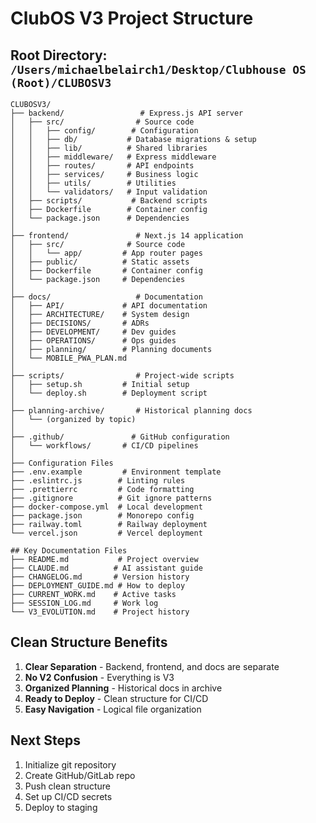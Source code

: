 # ClubOS V3 Project Structure

## Root Directory: `/Users/michaelbelairch1/Desktop/Clubhouse OS (Root)/CLUBOSV3`

```
CLUBOSV3/
├── backend/                 # Express.js API server
│   ├── src/                # Source code
│   │   ├── config/        # Configuration
│   │   ├── db/           # Database migrations & setup
│   │   ├── lib/          # Shared libraries
│   │   ├── middleware/   # Express middleware
│   │   ├── routes/       # API endpoints
│   │   ├── services/     # Business logic
│   │   ├── utils/        # Utilities
│   │   └── validators/   # Input validation
│   ├── scripts/           # Backend scripts
│   ├── Dockerfile        # Container config
│   └── package.json      # Dependencies
│
├── frontend/               # Next.js 14 application
│   ├── src/              # Source code
│   │   └── app/         # App router pages
│   ├── public/          # Static assets
│   ├── Dockerfile       # Container config
│   └── package.json     # Dependencies
│
├── docs/                   # Documentation
│   ├── API/             # API documentation
│   ├── ARCHITECTURE/    # System design
│   ├── DECISIONS/       # ADRs
│   ├── DEVELOPMENT/     # Dev guides
│   ├── OPERATIONS/      # Ops guides
│   ├── planning/        # Planning documents
│   └── MOBILE_PWA_PLAN.md
│
├── scripts/                # Project-wide scripts
│   ├── setup.sh         # Initial setup
│   └── deploy.sh        # Deployment script
│
├── planning-archive/       # Historical planning docs
│   └── (organized by topic)
│
├── .github/               # GitHub configuration
│   └── workflows/       # CI/CD pipelines
│
├── Configuration Files
├── .env.example         # Environment template
├── .eslintrc.js        # Linting rules
├── .prettierrc         # Code formatting
├── .gitignore          # Git ignore patterns
├── docker-compose.yml  # Local development
├── package.json        # Monorepo config
├── railway.toml        # Railway deployment
└── vercel.json         # Vercel deployment

## Key Documentation Files
├── README.md           # Project overview
├── CLAUDE.md          # AI assistant guide
├── CHANGELOG.md       # Version history
├── DEPLOYMENT_GUIDE.md # How to deploy
├── CURRENT_WORK.md    # Active tasks
├── SESSION_LOG.md     # Work log
└── V3_EVOLUTION.md    # Project history
```

## Clean Structure Benefits

1. **Clear Separation** - Backend, frontend, and docs are separate
2. **No V2 Confusion** - Everything is V3
3. **Organized Planning** - Historical docs in archive
4. **Ready to Deploy** - Clean structure for CI/CD
5. **Easy Navigation** - Logical file organization

## Next Steps

1. Initialize git repository
2. Create GitHub/GitLab repo
3. Push clean structure
4. Set up CI/CD secrets
5. Deploy to staging